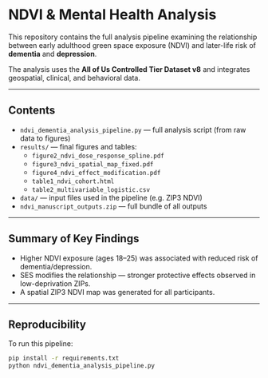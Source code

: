# NDVI & Mental Health Analysis

This repository contains the full analysis pipeline examining the relationship between early adulthood green space exposure (NDVI) and later-life risk of **dementia** and **depression**.

The analysis uses the **All of Us Controlled Tier Dataset v8** and integrates geospatial, clinical, and behavioral data.

---

## Contents

- `ndvi_dementia_analysis_pipeline.py` — full analysis script (from raw data to figures)
- `results/` — final figures and tables:
  - `figure2_ndvi_dose_response_spline.pdf`
  - `figure3_ndvi_spatial_map_fixed.pdf`
  - `figure4_ndvi_effect_modification.pdf`
  - `table1_ndvi_cohort.html`
  - `table2_multivariable_logistic.csv`
- `data/` — input files used in the pipeline (e.g. ZIP3 NDVI)
- `ndvi_manuscript_outputs.zip` — full bundle of all outputs

---

## Summary of Key Findings

- Higher NDVI exposure (ages 18–25) was associated with reduced risk of dementia/depression.
- SES modifies the relationship — stronger protective effects observed in low-deprivation ZIPs.
- A spatial ZIP3 NDVI map was generated for all participants.

---

## Reproducibility

To run this pipeline:

```bash
pip install -r requirements.txt
python ndvi_dementia_analysis_pipeline.py
